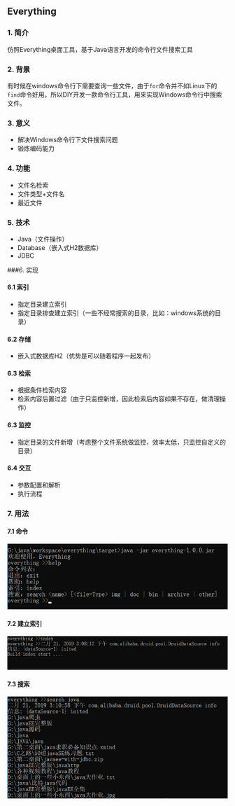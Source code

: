 ## Everything

### 1. 简介

仿照Everything桌面工具，基于Java语言开发的命令行文件搜索工具

### 2. 背景

有时候在windows命令行下需要查询一些文件，由于`for`命令并不如Linux下的`find`命令好用，所以DIY开发一款命令行工具，用来实现Windows命令行中搜索文件。

### 3. 意义

+ 解决Windows命令行下文件搜索问题
+ 锻炼编码能力

### 4. 功能

+ 文件名检索
+ 文件类型+文件名
+ 最近文件

### 5. 技术

+ Java（文件操作）
+ Database（嵌入式H2数据库）
+ JDBC

###6. 实现

#### 6.1 索引

+ 指定目录建立索引
+ 指定目录排查建立索引（一些不经常搜索的目录，比如：windows系统的目录）

#### 6.2 存储

+ 嵌入式数据库H2（优势是可以随着程序一起发布）

#### 6.3 检索

+ 根据条件检索内容
+ 检索内容后置过滤（由于只监控新增，因此检索后内容如果不存在，做清理操作）

#### 6.3 监控

+ 指定目录的文件新增（考虑整个文件系统做监控，效率太低，只监控自定义的目录）

#### 6.4 交互

+ 参数配置和解析
+ 执行流程

### 7. 用法

#### 7.1 命令

<div>
	<img src="img/1.png">  
</div>


#### 7.2 建立索引

<div>
	<img src="img/2.png">  
</div>


#### 7.3 搜索

<div>
	<img src="img/3.png">  
</div>


